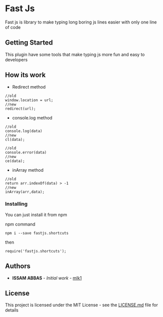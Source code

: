 # Fast Js
Fast js is library to make typing long boring js lines easier with only one line of code 
## Getting Started

This plugin have some tools that make typing js more fun and easy to developers

## How its work
- Redirect method

```
//old  
window.location = url;
//new 
redirect(url);
```

- console.log method

```
//old  
console.log(data)
//new 
cl(data);
```
```
//old  
console.error(data)
//new 
ce(data);
```

- inArray method

```
//old  
return arr.indexOf(data) > -1
//new 
inArray(arr,data);
```




### Installing

You can just install it from npm 

npm command 

```
npm i --save fastjs.shortcuts
```

then 

```
require('fastjs.shortcuts');
```



## Authors

* **ISSAM ABBAS** - *Initial work* - [mlk1](https://github.com/issamlk1/)

## License

This project is licensed under the MIT License - see the [LICENSE.md](LICENSE.md) file for details

